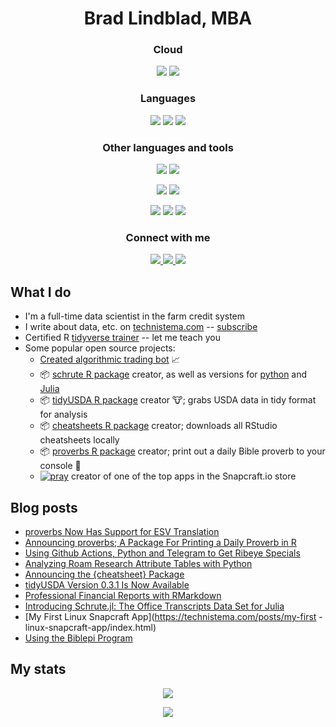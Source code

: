 <p>
  <h1 align="center">Brad Lindblad, MBA</h2>
</p>


   <p align="center">
      <h3 align="center">Cloud</h3>
      <p align="center">
      <img src="https://img.shields.io/badge/azure%20-%230072C6.svg?&style=for-the-badge&logo=azure-devops&logoColor=white"/> <img src="https://img.shields.io/badge/AWS%20-%23FF9900.svg?&style=for-the-badge&logo=amazon-aws&logoColor=white"/>
      </p>
  </p>
  


<p align="center">
  <h3 align="center">Languages</h3>
  <p align="center">
  <img src="https://img.shields.io/badge/r-%23276DC3.svg?&style=for-the-badge&logo=r&logoColor=white"/> <img src="https://img.shields.io/badge/julia%20-%230db7ed.svg?&style=for-the-badge&logo=julia&logoColor=white"/> <img src="https://img.shields.io/badge/python%20-%2314354C.svg?&style=for-the-badge&logo=python&logoColor=white"/>
  </p>
</p>


<p align="center">
  <h3 align="center">Other languages and tools</h3>
  <p align="center">
  <img src="https://img.shields.io/badge/docker%20-%230db7ed.svg?&style=for-the-badge&logo=docker&logoColor=white"/> <img src="https://img.shields.io/badge/markdown-%23000000.svg?&style=for-the-badge&logo=markdown&logoColor=white"/>
  <p align="center">
  <img src="https://img.shields.io/badge/github%20actions%20-%232671E5.svg?&style=for-the-badge&logo=github%20actions&logoColor=white"/> <img src="https://img.shields.io/badge/-Raspberry%20Pi-C51A4A?style=for-the-badge&logo=Raspberry-Pi"/>
  </p>
   
  <p align="center">
    <img src="https://img.shields.io/badge/shell_script%20-%23121011.svg?&style=for-the-badge&logo=gnu-bash&logoColor=white"/> <img src ="https://img.shields.io/badge/postgres-%23316192.svg?&style=for-the-badge&logo=postgresql&logoColor=white"/> <img src="https://img.shields.io/badge/git%20-%23F05033.svg?&style=for-the-badge&logo=git&logoColor=white"/>
  </p>
  </p>
  

  
  
  <p align="center">
  <h3 align="center">Connect with me</h3>
  <p align="center"><a href="https://technistema.com">
    <img src="https://img.shields.io/badge/Website-technistema.com-informational?style=flat-square&logo=jekyll&logoColor=white"/> 
  </a> <a href="https://www.linkedin.com/in/bradlindblad/">
    <img src="https://img.shields.io/badge/-bradlindblad-blue?style=flat-square&logo=Linkedin&logoColor=white&link=https://www.linkedin.com/in/bradlindblad/"/> 
  </a> <a href="mailto:me@bradlindblad.com">
    <img src="https://img.shields.io/badge/Email-me@bradlindblad.com-informational?style=flat-square&logo=protonmail&logoColor=white&link=mailto:me@bradlindblad.com"/> 
  </a>
  </p>
  </p>



## What I do
- I'm a full-time data scientist in the farm credit system
- I write about data, etc. on [technistema.com](https://technistema.com) -- [subscribe](https://technistema.com/contact/)
- Certified R [tidyverse trainer](https://education.rstudio.com/trainers/people/lindblad+brad/) -- let me teach you
- Some popular open source projects:
  - [Created algorithmic trading bot](https://github.com/bradlindblad/GDAX_Trader) :chart_with_upwards_trend:   
  - :package: [schrute R package](https://bradlindblad.github.io/schrute/) creator, as well as versions for [python](https://github.com/bradlindblad/schrutepy) and [Julia](https://github.com/bradlindblad/Schrute.jl)
  - :package: [tidyUSDA R package](https://bradlindblad.github.io/tidyUSDA/) creator :cow:; grabs USDA data in tidy format for analysis
  - :package: [cheatsheets R package](https://bradlindblad.github.io/cheatsheet) creator; downloads all RStudio cheatsheets locally
  - :package: [proverbs R package](https://bradlindblad.github.io/proverbs/) creator; print out a daily Bible proverb to your console 📙
  -  [![pray](https://snapcraft.io/pray/badge.svg)](https://snapcraft.io/pray) creator of one of the top apps in the Snapcraft.io store



## Blog posts
<!-- BLOG-POST-LIST:START -->
- [proverbs Now Has Support for ESV Translation](https://technistema.com/posts/proverbs-esv-support/index.html)
- [Announcing proverbs; A Package For Printing a Daily Proverb in R](https://technistema.com/posts/announcing-proverbs-r-package/index.html)
- [Using Github Actions, Python and Telegram to Get Ribeye Specials](https://technistema.com/posts/using-github-action-python-telegram-meat/index.html)
- [Analyzing Roam Research Attribute Tables with Python](https://technistema.com/posts/roam-attribute-table-analysis/index.html)
- [Announcing the {cheatsheet} Package](https://technistema.com/posts/announcing-the-cheatsheet-package/index.html)
- [tidyUSDA Version 0.3.1 Is Now Available](https://technistema.com/posts/tidyUSDA-version-031-is-available/index.html)
- [Professional Financial Reports with RMarkdown](https://technistema.com/posts/professional-financial-reports-with-rmarkdown/index.html)
- [Introducing Schrute.jl: The Office Transcripts Data Set for Julia](https://technistema.com/posts/introducing-schrute-jl-the-office-transcripts-data-set-for-julia/index.html)
- [My First Linux Snapcraft App](https://technistema.com/posts/my-first -linux-snapcraft-app/index.html)
- [Using the Biblepi Program](https://technistema.com/posts/using-the-biblepi-program/index.html)
<!-- BLOG-POST-LIST:END -->    


## My stats

<p align="center">
  
  <img src="https://github-profile-trophy.vercel.app/?username=bradlindblad&theme=nord&row=1"/>
</p>

<p align="center">
   <img src="https://github-readme-stats.vercel.app/api?username=bradlindblad"/>
 </p>






[website]: https://technistema.com
[linkedin]: https://www.linkedin.com/in/bradlindblad/



